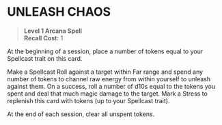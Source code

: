 ﻿# UNLEASH CHAOS

> **Level 1 Arcana Spell**  
> **Recall Cost:** 1

At the beginning of a session, place a number of tokens equal to your Spellcast trait on this card.

Make a Spellcast Roll against a target within Far range and spend any number of tokens to channel raw energy from within yourself to unleash against them. On a success, roll a number of d10s equal to the tokens you spent and deal that much magic damage to the target. Mark a Stress to replenish this card with tokens (up to your Spellcast trait).

At the end of each session, clear all unspent tokens.
